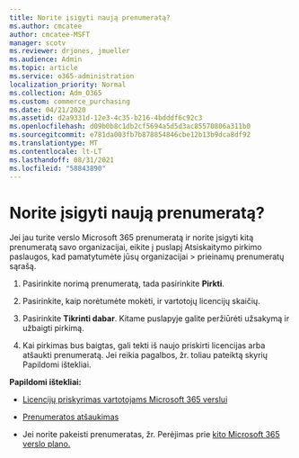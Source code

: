 ```yaml
---
title: Norite įsigyti naują prenumeratą?
ms.author: cmcatee
author: cmcatee-MSFT
manager: scotv
ms.reviewer: drjones, jmueller
ms.audience: Admin
ms.topic: article
ms.service: o365-administration
localization_priority: Normal
ms.collection: Adm_O365
ms.custom: commerce_purchasing
ms.date: 04/21/2020
ms.assetid: d2a9331d-12e3-4c35-b216-4bdddf6c92c3
ms.openlocfilehash: d09b0b8c1db2cf5694a5d5d3ac85570806a311b0
ms.sourcegitcommit: e781da003fb7b878854846cbe12b13b9dca8df92
ms.translationtype: MT
ms.contentlocale: lt-LT
ms.lasthandoff: 08/31/2021
ms.locfileid: "58843890"
---
```

# <a name="looking-to-buy-a-new-subscription"></a>Norite įsigyti naują prenumeratą?

Jei jau turite verslo Microsoft 365 prenumeratą ir norite įsigyti kitą prenumeratą savo  organizacijai, eikite į puslapį Atsiskaitymo pirkimo paslaugos, kad pamatytumėte jūsų organizacijai \> [](https://go.microsoft.com/fwlink/p/?linkid=868433) prieinamų prenumeratų sąrašą.
 
1. Pasirinkite norimą prenumeratą, tada pasirinkite **Pirkti**.

2. Pasirinkite, kaip norėtumėte mokėti, ir vartotojų licencijų skaičių.

3. Pasirinkite **Tikrinti dabar**. Kitame puslapyje galite peržiūrėti užsakymą ir užbaigti pirkimą.

4. Kai pirkimas bus baigtas, gali tekti iš naujo priskirti licencijas arba atšaukti prenumeratą. Jei reikia pagalbos, žr. toliau pateiktą skyrių Papildomi ištekliai.

 **Papildomi ištekliai:**
  
- [Licencijų priskyrimas vartotojams Microsoft 365 verslui](https://docs.microsoft.com/microsoft-365/admin/add-users/add-users)
    
- [Prenumeratos atšaukimas](https://docs.microsoft.com/microsoft-365/commerce/subscriptions/cancel-your-subscription)
    
- Jei norite pakeisti prenumeratas, žr. Perėjimas prie [kito Microsoft 365 verslo plano.](https://docs.microsoft.com/microsoft-365/commerce/subscriptions/switch-to-a-different-plan)